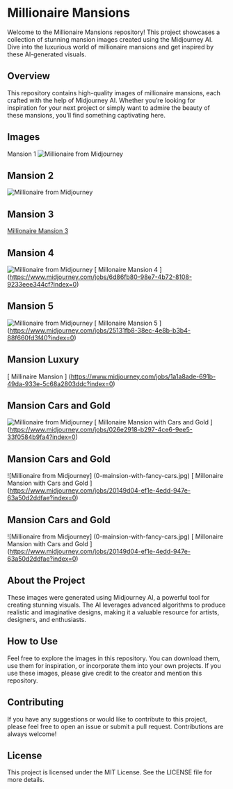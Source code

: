 # Millionaire Mansions
Welcome to the Millionaire Mansions repository! This project showcases a collection of stunning mansion images created using the Midjourney AI. Dive into the luxurious world of millionaire mansions and get inspired by these AI-generated visuals.

## Overview
This repository contains high-quality images of millionaire mansions, each crafted with the help of Midjourney AI. Whether you’re looking for inspiration for your next project or simply want to admire the beauty of these mansions, you’ll find something captivating here.

## Images
Mansion 1
![Millionaire from Midjourney](busterpunc_millionaire_mansion_1.png)

## Mansion 2
![Millionaire from Midjourney](roosevelt777-millionaire-mansion.png)

## Mansion 3
[ Millionaire Mansion 3 ](https://cdn.discordapp.com/attachments/1093703543422201946/1295870641546858590/busterpunc_a_house_that_worth_billion_dollor_with_an_infinity_p_2a7f2c23-a104-4869-83e1-732ba5324382.png?ex=67123355&is=6710e1d5&hm=be08b3cadeef2c5c29e5cbbf372247dc88f61bb5f3bc506abea9dbf987781e3e&)

## Mansion 4
![Millionaire from Midjourney](0-mainsion-with-pool-04.jpg)
[ Millonaire Mansion 4 ] (https://www.midjourney.com/jobs/6d86fb80-98e7-4b72-8108-9233eee344cf?index=0)

## Mansion 5
![Millionaire from Midjourney](0-mansion-05.jpg)
[ Millonaire Mansion 5 ] (https://www.midjourney.com/jobs/25131fb8-38ec-4e8b-b3b4-88f660fd3f40?index=0)

## Mansion Luxury
[ Millinaire Mansion ] (https://www.midjourney.com/jobs/1a1a8ade-691b-49da-933e-5c68a2803ddc?index=0)

## Mansion Cars and Gold
![Millionaire from Midjourney](0-mainsion-with-cars-and-gold.jpg)
[ Millonaire Mansion with Cars and Gold ] (https://www.midjourney.com/jobs/026e2918-b297-4ce6-9ee5-33f0584b9fa4?index=0)

## Mansion Cars and Gold
![Millionaire from Midjourney] (0-mainsion-with-fancy-cars.jpg)
[ Millonaire Mansion with Cars and Gold ] (https://www.midjourney.com/jobs/20149d04-ef1e-4edd-947e-63a50d2ddfae?index=0)

## Mansion Cars and Gold
![Millionaire from Midjourney] (0-mainsion-with-fancy-cars.jpg)
[ Millonaire Mansion with Cars and Gold ] (https://www.midjourney.com/jobs/20149d04-ef1e-4edd-947e-63a50d2ddfae?index=0)


## About the Project
These images were generated using Midjourney AI, a powerful tool for creating stunning visuals. The AI leverages advanced algorithms to produce realistic and imaginative designs, making it a valuable resource for artists, designers, and enthusiasts.

## How to Use
Feel free to explore the images in this repository. You can download them, use them for inspiration, or incorporate them into your own projects. If you use these images, please give credit to the creator and mention this repository.

## Contributing
If you have any suggestions or would like to contribute to this project, please feel free to open an issue or submit a pull request. Contributions are always welcome!

## License
This project is licensed under the MIT License. See the LICENSE file for more details.
